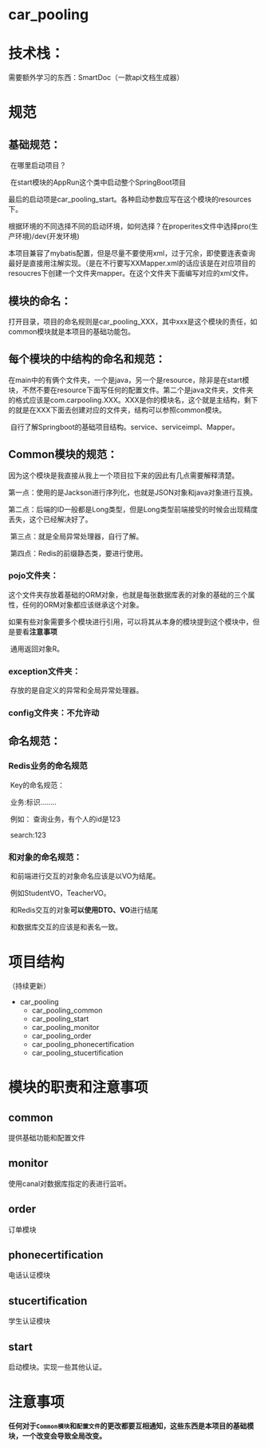 # car_pooling

# 技术栈：

需要额外学习的东西：SmartDoc（一款api文档生成器）

# 规范

## 基础规范：

​	在哪里启动项目？

​	在start模块的AppRun这个类中启动整个SpringBoot项目



​	最后的启动项是car_pooling_start。各种启动参数应写在这个模块的resources下。



​	根据环境的不同选择不同的启动环境，如何选择？在properites文件中选择pro(生产环境)/dev(开发环境)



​	本项目兼容了mybatis配置，但是尽量不要使用xml，过于冗余，即使要连表查询最好是直接用注解实现。（是在不行要写XXMapper.xml的话应该是在对应项目的resoucres下创建一个文件夹mapper。在这个文件夹下面编写对应的xml文件。



## 模块的命名：

​	打开目录，项目的命名规则是car_pooling_XXX，其中xxx是这个模块的责任，如common模块就是本项目的基础功能包。



## 每个模块的中结构的命名和规范：

​	在main中的有俩个文件夹，一个是java，另一个是resource，除非是在start模块，不然不要在resource下面写任何的配置文件。第二个是java文件夹，文件夹的格式应该是com.carpooling.XXX。XXX是你的模块名，这个就是主结构，剩下的就是在XXX下面去创建对应的文件夹，结构可以参照common模块。

​	自行了解Springboot的基础项目结构。service、serviceimpl、Mapper。





##  Common模块的规范：

​	因为这个模块是我直接从我上一个项目拉下来的因此有几点需要解释清楚。

​	第一点：使用的是Jackson进行序列化，也就是JSON对象和java对象进行互换。

​	第二点：后端的ID一般都是Long类型，但是Long类型前端接受的时候会出现精度丢失，这个已经解决好了。

​	第三点：就是全局异常处理器，自行了解。

​	第四点：Redis的前缀静态类，要进行使用。

### pojo文件夹：

​	这个文件夹存放着基础的ORM对象，也就是每张数据库表的对象的基础的三个属性，任何的ORM对象都应该继承这个对象。

​	如果有些对象需要多个模块进行引用，可以将其从本身的模块提到这个模块中，但是要看**注意事项**

​	通用返回对象R。 

### exception文件夹：

​	存放的是自定义的异常和全局异常处理器。

### config文件夹：不允许动



## 命名规范：

### Redis业务的命名规范

​	Key的命名规范：

​		业务:标识........

​		例如： 查询业务，有个人的id是123

​		search:123

### 和对象的命名规范：

​	和前端进行交互的对象命名应该是以VO为结尾。

​			例如StudentVO，TeacherVO。

​	和Redis交互的对象**可以使用DTO、VO**进行结尾

​	和数据库交互的应该是和表名一致。

# 项目结构

（持续更新）

- car_pooling
  - car_pooling_common
  - car_pooling_start
  - car_pooling_monitor
  - car_pooling_order
  - car_pooling_phonecertification
  - car_pooling_stucertification

# 模块的职责和注意事项

## common

提供基础功能和配置文件

## monitor

使用canal对数据库指定的表进行监听。

## order

订单模块

## phonecertification

电话认证模块

## stucertification

学生认证模块

## start

启动模块。实现一些其他认证。

# 注意事项

**任何对于`Common模块`和`配置文件`的更改都要互相通知，这些东西是本项目的基础模块，一个改变会导致全局改变。**

